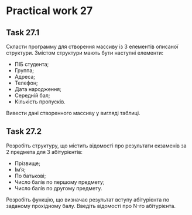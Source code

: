 # Practical work 27


## Task 27.1
Cкласти программу для створення массиву із 3 елементів описаної структури. Змістом структури мають бути наступні елементи:
- ПІБ студента;
- Группа;
- Адреса;
- Телефон;
- Дата народження;
- Середній бал;
- Кількість пропусків.

Вивести дані створенного массиву у вигляді таблиці.

## Task 27.2
Розробіть структуру, що містить відомості про результати екзаменів за 2 предмета для 3 абітурієнтів:
- Прізвище;
- Ім’я;
- По батькові;
- Число балів по першому предмету;
- Число балів по другому предмету.

Розробіть функцію, що визначає результат вступу абітурієнта по заданому прохідному балу. Введіть відомості про N-го абітурієнта.

